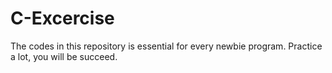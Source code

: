 # C-Excercise
The codes in this repository is essential for every newbie program. Practice a lot, you will be succeed. 
